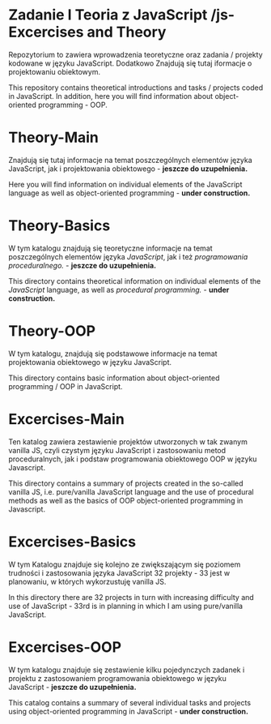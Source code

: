 # Zadanie I Teoria z JavaScript /js-Excercises and Theory

Repozytorium to zawiera wprowadzenia teoretyczne oraz zadania / projekty kodowane w języku JavaScript.
Dodatkowo Znajdują się tutaj iformacje o projektowaniu obiektowym.

This repository contains theoretical introductions and tasks / projects coded in JavaScript.
In addition, here you will find information about object-oriented programming - OOP.

# Theory-Main
Znajdują się tutaj informacje na temat poszczególnych elementów języka JavaScript, jak i projektowania obiektowego - **jeszcze do uzupełnienia.**

Here you will find information on individual elements of the JavaScript language as well as object-oriented programming - **under construction.**


# Theory-Basics
W tym katalogu znajdują się teoretyczne informacje na temat poszczególnych elementów języka *JavaScript*, jak i też *programowania proceduralnego.* - **jeszcze do uzupełnienia.**

This directory contains theoretical information on individual elements of the *JavaScript* language, as well as *procedural programming.* - **under construction.**

# Theory-OOP
W tym katalogu, znajdują się podstawowe informacje na temat projektowania obiektowego w języku JavaScript.

This directory contains basic information about object-oriented programming / OOP in JavaScript.

# Excercises-Main
Ten katalog zawiera zestawienie projektów utworzonych w tak zwanym vanilla JS, czyli czystym języku JavaScript i zastosowaniu metod proceduralnych, jak i podstaw programowania obiektowego OOP w języku Javascript.

This directory contains a summary of projects created in the so-called vanilla JS, i.e. pure/vanilla JavaScript language and the use of procedural methods as well as the basics of OOP object-oriented programming in Javascript.

# Excercises-Basics
W tym Katalogu znajduje się kolejno ze zwiększającym się poziomem trudności i zastosowania języka JavaScript 32 projekty - 33 jest w planowaniu, w których wykorzustuję vanilla JS.

In this directory there are 32 projects in turn with increasing difficulty and use of JavaScript - 33rd is in planning in which I am using pure/vanilla JavaScript.

# Excercises-OOP
W tym katalogu znajduje się zestawienie kilku pojedynczych zadanek i projektu z zastosowaniem programowania obiektowego w języku JavaScript - **jeszcze do uzupełnienia.**

This catalog contains a summary of several individual tasks and projects using object-oriented programming in JavaScript - **under construction.**

